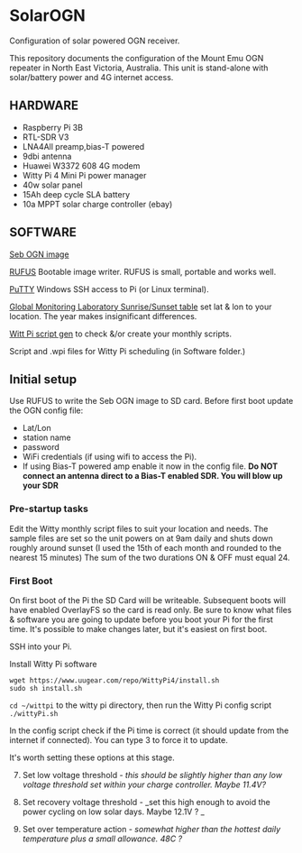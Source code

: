 # SolarOGN
Configuration of solar powered OGN receiver.

This repository documents the configuration of the Mount Emu OGN repeater in North East Victoria, Australia. This unit is stand-alone with solar/battery power and 4G internet access.

## HARDWARE
* Raspberry Pi 3B
* RTL-SDR V3
* LNA4All preamp,bias-T powered
* 9dbi antenna
* Huawei W3372 608 4G modem
* Witty Pi 4 Mini Pi power manager
* 40w solar panel
* 15Ah deep cycle SLA battery
* 10a MPPT solar charge controller (ebay)

## SOFTWARE
[Seb OGN image](http://download.glidernet.org/seb-ogn-rpi-image)

[RUFUS](https://rufus.ie/en/) Bootable image writer. RUFUS is small, portable and works well.

[PuTTY](https://putty.org/) Windows SSH access to Pi (or Linux terminal).

[Global Monitoring Laboratory Sunrise/Sunset table](https://gml.noaa.gov/grad/solcalc/table.php?lat=-36.67152&lon=147.21922&year=2024) set lat & lon to your location. The year makes insignificant differences.

[Witt Pi script gen](http://www.uugear.com/app/wittypi-scriptgen/) to check &/or create your monthly scripts.

Script and .wpi files for Witty Pi scheduling (in Software folder.)

## Initial setup
Use RUFUS to write the Seb OGN image to SD card.
Before first boot update the OGN config file:
* Lat/Lon
* station name
* password
* WiFi credentials (if using wifi to access the Pi).
* If using Bias-T powered amp enable it now in the config file. **Do NOT connect an antenna direct to a Bias-T enabled SDR. You will blow up your SDR**

### Pre-startup tasks
Edit the Witty monthly script files to suit your location and needs. The sample files are set so the unit powers on at 9am daily and shuts down roughly around sunset (I used the 15th of each month and rounded to the nearest 15 minutes) The sum of the two durations ON & OFF must equal 24.

### First Boot
On first boot of the Pi the SD Card will be writeable. Subsequent boots will have enabled OverlayFS so the card is read only. Be sure to know what files & software you are going to update before you boot your Pi for the first time. It's possible to make changes later, but it's easiest on first boot.

SSH into your Pi. 

Install Witty Pi software
```
wget https://www.uugear.com/repo/WittyPi4/install.sh
sudo sh install.sh
```
`cd ~/wittpi` to the witty pi directory, then run the Witty Pi config script `./wittyPi.sh`

In the config script check if the Pi time is correct (it should update from the internet if connected). You can type 3 to force it to update.

It's worth setting these options at this stage. 

7. Set low voltage threshold - _this should be slightly higher than any low voltage threshold set within your charge controller. Maybe 11.4V?_

8. Set recovery voltage threshold - _set this high enough to avoid the power cycling on low solar days. Maybe 12.1V ? _

9. Set over temperature action - _somewhat higher than the hottest daily temperature plus a small allowance. 48C ?_



